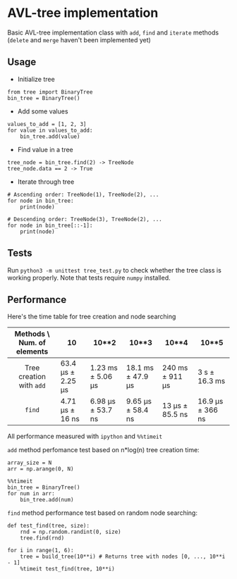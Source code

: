 # AVL-tree implementation
Basic AVL-tree implementation class with `add`, `find` and `iterate` methods (`delete` and `merge` haven't been implemented yet)

## Usage
- Initialize tree
```python3
from tree import BinaryTree
bin_tree = BinaryTree()
```
- Add some values
```python3
values_to_add = [1, 2, 3]
for value in values_to_add:
    bin_tree.add(value)
```
- Find value in a tree
```python3
tree_node = bin_tree.find(2) -> TreeNode
tree_node.data == 2 -> True
```
- Iterate through tree
```python3
# Ascending order: TreeNode(1), TreeNode(2), ...
for node in bin_tree:
    print(node)

# Descending order: TreeNode(3), TreeNode(2), ...
for node in bin_tree[::-1]:
    print(node)
```

## Tests
Run `python3 -m unittest tree_test.py` to check whether the tree class is working properly. Note that tests require `numpy` installed.

## Performance
Here's the time table for tree creation and node searching

| Methods \ Num. of elements | 10 | 10**2 | 10**3 | 10**4| 10**5 |
| :---: | --- | --- | ---| --- | --- |
| Tree creation with `add` | 63.4 µs ± 2.25 µs | 1.23 ms ± 5.06 µs | 18.1 ms ± 47.9 µs | 240 ms ± 911 µs | 3 s ± 16.3 ms |
| `find` | 4.71 µs ± 16 ns | 6.98 µs ± 53.7 ns | 9.65 µs ± 58.4 ns | 13 µs ± 85.5 ns | 16.9 µs ± 366 ns |

All performance measured with `ipython` and `%%timeit`

`add` method perfomance test based on n*log(n) tree creation time:
```python3
array_size = N
arr = np.arange(0, N)

%%timeit
bin_tree = BinaryTree()
for num in arr:
    bin_tree.add(num)
```

`find` method performance test based on random node searching:
```python3
def test_find(tree, size):
    rnd = np.random.randint(0, size)
    tree.find(rnd)

for i in range(1, 6):
    tree = build_tree(10**i) # Returns tree with nodes [0, ..., 10**i - 1]
    %timeit test_find(tree, 10**i)
```


